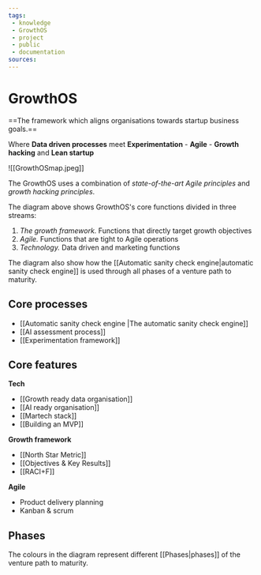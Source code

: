 ```yaml
---
tags: 
 - knowledge
 - GrowthOS
 - project
 - public
 - documentation
sources: 
---
```

# GrowthOS
==The framework which aligns organisations towards startup business goals.==

Where **Data driven processes** meet **Experimentation** - **Agile** - **Growth hacking** and **Lean startup**

![[GrowthOSmap.jpeg]]

The GrowthOS uses a combination of *state-of-the-art Agile principles* and *growth hacking principles*.

The diagram above shows GrowthOS's core functions divided in three streams:
1. *The growth framework.* Functions that directly target growth objectives
2. *Agile.* Functions that are tight to Agile operations
3. *Technology.* Data driven and marketing functions

The diagram also show how the [[Automatic sanity check engine|automatic sanity check engine]] is used through all phases of a venture path to maturity.

## Core processes
- [[Automatic sanity check engine |The automatic sanity check engine]]
- [[AI assessment process]]
- [[Experimentation framework]]

## Core features

**Tech**

- [[Growth ready data organisation]]
- [[AI ready organisation]]
- [[Martech stack]]
- [[Building an MVP]]

**Growth framework**

- [[North Star Metric]]
- [[Objectives & Key Results]]
- [[RACI+F]]

**Agile**

- Product delivery planning
- Kanban & scrum

## Phases
The colours in the diagram represent different [[Phases|phases]] of the venture path to maturity.

